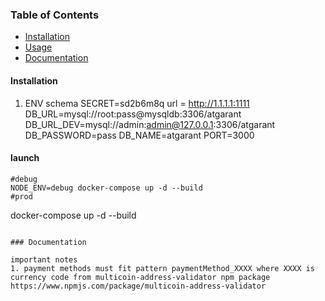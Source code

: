 ### Table of Contents

- [Installation](#installation)
- [Usage](#usage)
- [Documentation](#documentation)
#### Installation

 1. ENV schema
    SECRET=sd2b6m8q
    url = http://1.1.1.1:1111
    DB_URL=mysql://root:pass@mysqldb:3306/atgarant
    DB_URL_DEV=mysql://admin:admin@127.0.0.1:3306/atgarant
    DB_PASSWORD=pass
    DB_NAME=atgarant
    PORT=3000

#### launch

    #debug
    NODE_ENV=debug docker-compose up -d --build
    #prod 
docker-compose up -d --build



```

### Documentation

important notes
1. payment methods must fit pattern paymentMethod_XXXX where XXXX is currency code from multicoin-address-validator npm package https://www.npmjs.com/package/multicoin-address-validator


